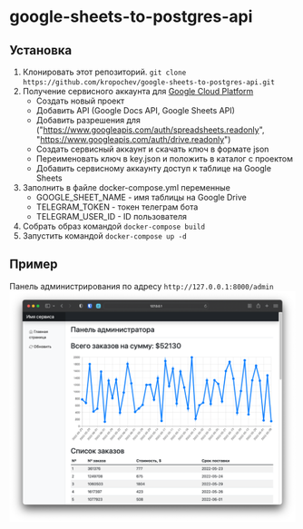 # google-sheets-to-postgres-api

## Установка
1. Клонировать этот репозиторий. `git clone https://github.com/kropochev/google-sheets-to-postgres-api.git`
2. Получение сервисного аккаунта для [Google Cloud Platform](https://console.cloud.google.com/)
    - Создать новый проект
    - Добавить API (Google Docs API, Google Sheets API)
    - Добавить разрешения для ("https://www.googleapis.com/auth/spreadsheets.readonly",
    "https://www.googleapis.com/auth/drive.readonly")
    - Создать сервисный аккаунт и скачать ключ в формате json
    - Переименовать ключ в key.json и положить в каталог с проектом
    - Добавить сервисному аккаунту доступ к таблице на Google Sheets
3. Заполнить в файле docker-compose.yml переменные
    - GOOGLE_SHEET_NAME - имя таблицы на Google Drive
    - TELEGRAM_TOKEN - токен телеграм бота
    - TELEGRAM_USER_ID - ID пользователя
4. Собрать образ командой `docker-compose build`
5. Запустить командой `docker-compose up -d`

## Пример
Панель администрирования по адресу `http://127.0.0.1:8000/admin`
![](demo.png "Example")

